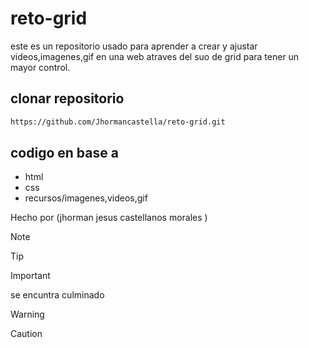 # reto-grid 
este es un repositorio usado para aprender a crear y ajustar videos,imagenes,gif en una web 
atraves del suo de grid para tener un mayor control.

## clonar repositorio
```bash
https://github.com/Jhormancastella/reto-grid.git
```

## codigo en base a 
- html
- css
- recursos/imagenes,videos,gif


Hecho por (jhorman jesus castellanos morales )

> [!NOTE]
>

> [!TIP]
> 

> [!IMPORTANT]  
> se encuntra culminado 

> [!WARNING]  
> 

> [!CAUTION]
> 


